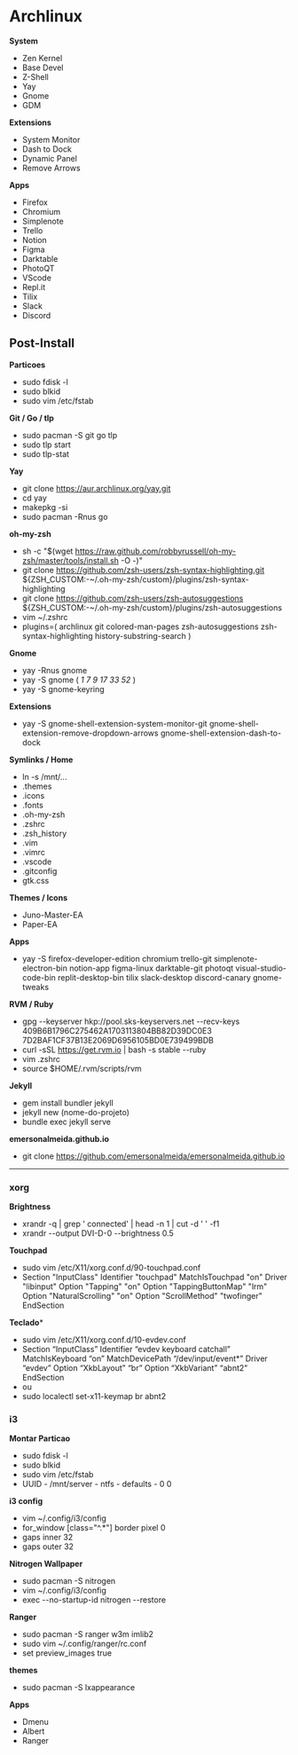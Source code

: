 


# Archlinux



**System**
- Zen Kernel
- Base Devel
- Z-Shell
- Yay
- Gnome
- GDM



**Extensions**
- System Monitor
- Dash to Dock
- Dynamic Panel
- Remove Arrows



**Apps**
- Firefox
- Chromium
- Simplenote
- Trello
- Notion
- Figma
- Darktable
- PhotoQT
- VScode
- Repl.it
- Tilix
- Slack
- Discord


## Post-Install


**Particoes**
- sudo fdisk -l
- sudo blkid
- sudo vim /etc/fstab


**Git / Go / tlp**
- sudo pacman -S git go tlp
- sudo tlp start
- sudo tlp-stat


**Yay**
- git clone https://aur.archlinux.org/yay.git
- cd yay
- makepkg -si
- sudo pacman -Rnus go



**oh-my-zsh**
- sh -c "$(wget https://raw.github.com/robbyrussell/oh-my-zsh/master/tools/install.sh -O -)"
- git clone https://github.com/zsh-users/zsh-syntax-highlighting.git ${ZSH_CUSTOM:-~/.oh-my-zsh/custom}/plugins/zsh-syntax-highlighting
- git clone https://github.com/zsh-users/zsh-autosuggestions ${ZSH_CUSTOM:-~/.oh-my-zsh/custom}/plugins/zsh-autosuggestions
- vim ~/.zshrc
- plugins=(
    archlinux
    git
    colored-man-pages
    zsh-autosuggestions
    zsh-syntax-highlighting
    history-substring-search
)



**Gnome**
- yay -Rnus gnome
- yay -S gnome ( *1 7 9 17 33 52* )
- yay -S gnome-keyring


**Extensions**
- yay -S gnome-shell-extension-system-monitor-git gnome-shell-extension-remove-dropdown-arrows gnome-shell-extension-dash-to-dock



**Symlinks / Home**
- ln -s /mnt/...
- .themes 
- .icons 
- .fonts 
- .oh-my-zsh
- .zshrc
- .zsh_history 
- .vim
- .vimrc
- .vscode 
- .gitconfig
- gtk.css



**Themes / Icons**
- Juno-Master-EA
- Paper-EA



**Apps** 
- yay -S firefox-developer-edition chromium trello-git simplenote-electron-bin notion-app figma-linux darktable-git photoqt visual-studio-code-bin replit-desktop-bin tilix slack-desktop discord-canary gnome-tweaks



**RVM / Ruby**
- gpg --keyserver hkp://pool.sks-keyservers.net --recv-keys 409B6B1796C275462A1703113804BB82D39DC0E3 7D2BAF1CF37B13E2069D6956105BD0E739499BDB
- curl -sSL https://get.rvm.io | bash -s stable --ruby
- vim .zshrc
- source $HOME/.rvm/scripts/rvm



**Jekyll**
- gem install bundler jekyll
- jekyll new (nome-do-projeto)
- bundle exec jekyll serve



**emersonalmeida.github.io**
- git clone https://github.com/emersonalmeida/emersonalmeida.github.io



---



### xorg

**Brightness**
- xrandr -q | grep ' connected' | head -n 1 | cut -d ' ' -f1
- xrandr --output DVI-D-0 --brightness 0.5

**Touchpad**
- sudo vim /etc/X11/xorg.conf.d/90-touchpad.conf
- Section "InputClass"
        Identifier "touchpad"
        MatchIsTouchpad "on"
        Driver "libinput"
        Option "Tapping" "on"
        Option "TappingButtonMap" "lrm"
        Option "NaturalScrolling" "on"
        Option "ScrollMethod" "twofinger"
EndSection

**Teclado***
- sudo vim /etc/X11/xorg.conf.d/10-evdev.conf
- Section “InputClass”
    Identifier “evdev keyboard catchall”
    MatchIsKeyboard “on”
    MatchDevicePath “/dev/input/event*”
    Driver “evdev”
    Option “XkbLayout” “br”
    Option “XkbVariant” “abnt2"
EndSection 
- ou
- sudo localectl set-x11-keymap br abnt2

### i3

**Montar Particao**
- sudo fdisk -l
- sudo blkid
- sudo vim /etc/fstab
- UUID - /mnt/server - ntfs - defaults - 0 0

**i3 config**
- vim ~/.config/i3/config
- for_window [class="^.*"] border pixel 0
- gaps inner 32
- gaps outer 32

**Nitrogen Wallpaper**
- sudo pacman -S nitrogen
- vim ~/.config/i3/config
- exec --no-startup-id nitrogen --restore

**Ranger**
- sudo pacman -S ranger w3m imlib2 
- sudo vim ~/.config/ranger/rc.conf 
- set preview_images true

**themes**
- sudo pacman -S lxappearance

**Apps**
- Dmenu
- Albert
- Ranger

